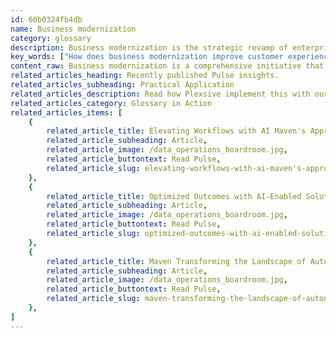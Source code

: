 ```yaml
---
id: 60b0324fb4db
name: Business modernization
category: glossary
description: Business modernization is the strategic revamp of enterprises' core systems and processes to enhance flexibility, scalability, and responsiveness to market changes, driving digital transformation and long-term growth.
key_words: ["How does business modernization improve customer experience in digital markets?", "What are the benefits of modernizing IT infrastructure for businesses?", "How can companies ensure flexibility and agility through business modernization?", "In what ways does business modernization promote operational efficiency?", "How does modernizing applications enhance consumer-facing functionalities?", "What role does modernized security play in business modernization initiatives?", "How do low-code/no-code development platforms fit into business modernization strategies?", "What is the significance of DevOps in accelerating business modernization?", "How can businesses mitigate risks during the modernization process?", "Why is business modernization critical for sustained growth in volatile markets?"]
content_raw: Business modernization is a comprehensive initiative that empowers companies to overhaul their key applications, digital processes, IT framework, software engineering techniques, and enterprise security. It is an essential step towards meeting rapidly evolving requirements and thriving in a digitally dominant environment. The essence of business modernization lies in redefining outdated applications, systems, development approaches, and IT infrastructure. This transformative strategy allows businesses to develop sophisticated, flexible, and scalable solutions that cater to new market and customer needs, eventually positioning them for future growth opportunities. The foundation of business modernization is centred upon several core aspects Modernized IT infrastructure By transitioning to the cloud, businesses can unchain vast on-demand resources encouraging innovation and scalability. A cloud-focused approach helps streamline compute, storage, network, and data centre strategies. Modernized applications Redesigning enterprise applications from back-office operations to consumer-facing functionalities enables digital customer and employee experiences while improving operational agility. Modernized software engineering Utilizing DevOps techniques, low-code/no-code development, accelerators, while modernizing quality engineering and assurance practices ensures quality and speed. Modernized customer experience A distinctive digital customer experience becomes accessible as businesses break down organizational barriers and integrate customer experience with their value chain. Modernized security As part of business modernization, risk mitigation becomes crucial in response to rapidly changing regulations, and intensifying cyber threats are of high importance. Moving into the realm of business modernization offers invaluable benefits Enriched digital experience Revamping core enterprise applications promises a reimagined digital customer experience, operational efficiency, and improved partner collaborations. Flexibility and agility Leveraging modern technologies ensures quick adaptations to evolving business needs, guaranteeing future growth. Accelerated innovation Modern software engineering techniques like DevOps and low-code/no-code catalyse faster, efficient innovation with built-in quality assurance. Risk mitigation Comprehensive security and regulatory compliance safeguard brand reputation, customer data, and enhance company resilience, thereby fostering swift business innovation and growth. In summary, business modernization manifests as a vital technique for businesses to stay competitive in an ever-digitizing, volatile business landscape.
related_articles_heading: Recently published Pulse insights.
related_articles_subheading: Practical Application
related_articles_description: Read how Plexsive implement this with our clients.
related_articles_category: Glossary in Action
related_articles_items: [
	{
		related_article_title: Elevating Workflows with AI Maven's Approach,
		related_article_subheading: Article,
		related_article_image: /data_operations_boardroom.jpg,
		related_article_buttontext: Read Pulse,
		related_article_slug: elevating-workflows-with-ai-maven's-approach
	},
	{
		related_article_title: Optimized Outcomes with AI-Enabled Solutions,
		related_article_subheading: Article,
		related_article_image: /data_operations_boardroom.jpg,
		related_article_buttontext: Read Pulse,
		related_article_slug: optimized-outcomes-with-ai-enabled-solutions
	},
	{
		related_article_title: Maven Transforming the Landscape of Autonomous Vehicles,
		related_article_subheading: Article,
		related_article_image: /data_operations_boardroom.jpg,
		related_article_buttontext: Read Pulse,
		related_article_slug: maven-transforming-the-landscape-of-autonomous-vehicles
	},
]
---
```

